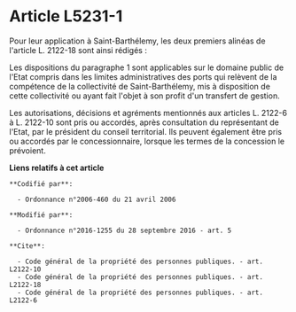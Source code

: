 # Article L5231-1

Pour leur application à Saint-Barthélemy, les deux premiers alinéas de l'article L. 2122-18 sont ainsi rédigés : 

Les dispositions du paragraphe 1 sont applicables sur le domaine public de l'Etat compris dans les limites administratives
des ports qui relèvent de la compétence de la collectivité de Saint-Barthélemy, mis à disposition de cette collectivité ou
ayant fait l'objet à son profit d'un transfert de gestion. 

Les autorisations, décisions et agréments mentionnés aux articles L. 2122-6 à L. 2122-10 sont pris ou accordés, après
consultation du représentant de l'Etat, par le président du conseil territorial. Ils peuvent également être pris ou accordés
par le concessionnaire, lorsque les termes de la concession le prévoient.

**Liens relatifs à cet article**

	**Codifié par**:

	  - Ordonnance n°2006-460 du 21 avril 2006

	**Modifié par**:

	  - Ordonnance n°2016-1255 du 28 septembre 2016 - art. 5

	**Cite**:

	  - Code général de la propriété des personnes publiques. - art. L2122-10
	  - Code général de la propriété des personnes publiques. - art. L2122-18
	  - Code général de la propriété des personnes publiques. - art. L2122-6
